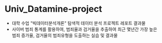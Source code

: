 # Univ_Datamine-project
- 대학 수업 "빅데이터분석개론" 탐색적 데이터 분석 프로젝트 레포트 결과물
- 사이버 범죄 통계를 활용하여, 범죄율과 검거율을 추출하여 최근 몇년간 가장 높은 범죄 증가율, 검거율의 범죄유형을 도출하는 실습 및 결과물
